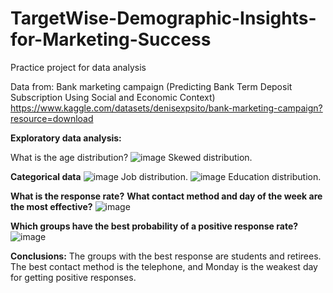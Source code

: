 # TargetWise-Demographic-Insights-for-Marketing-Success
Practice project for data analysis

Data from: Bank marketing campaign (Predicting Bank Term Deposit Subscription Using Social and Economic Context)
https://www.kaggle.com/datasets/denisexpsito/bank-marketing-campaign?resource=download

**Exploratory data analysis:**

What is the age distribution?
![image](https://github.com/user-attachments/assets/61d11cde-294b-4766-8027-fd9629de8b13)
Skewed distribution.

**Categorical data**
![image](https://github.com/user-attachments/assets/44fe5c01-6df4-43b4-be7c-2cd7b3afa0ba)
Job distribution.
![image](https://github.com/user-attachments/assets/918586b9-559f-4af4-91ec-31e04eaed0da)
Education distribution.

**What is the response rate?**
**What contact method and day of the week are the most effective?**
![image](https://github.com/user-attachments/assets/a3b69733-6b16-4234-9452-82eedb859f9f)

**Which groups have the best probability of a positive response rate?**
![image](https://github.com/user-attachments/assets/c6cac06b-f20f-4a4c-bb21-07986612d66b)

**Conclusions:**
The groups with the best response are students and retirees. The best  contact method is the telephone, and Monday is the weakest day for getting positive responses. 
